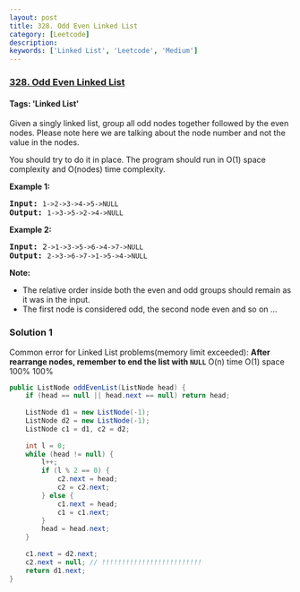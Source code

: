 ```yaml
---
layout: post
title: 328. Odd Even Linked List
category: [Leetcode]
description: 
keywords: ['Linked List', 'Leetcode', 'Medium']
---
```

### [328. Odd Even Linked List](https://leetcode.com/problems/odd-even-linked-list)

#### Tags: 'Linked List'

<div class="content__u3I1 question-content__JfgR"><div><p>Given a singly linked list, group all odd nodes together followed by the even nodes. Please note here we are talking about the node number and not the value in the nodes.</p>
<p>You should try to do it in place. The program should run in O(1) space complexity and O(nodes) time complexity.</p>
<p><b>Example 1:</b></p>
<pre><strong>Input: </strong><code>1-&gt;2-&gt;3-&gt;4-&gt;5-&gt;NULL</code>
<strong>Output: </strong><code>1-&gt;3-&gt;5-&gt;2-&gt;4-&gt;NULL</code>
</pre>
<p><b>Example 2:</b></p>
<pre><strong>Input: </strong>2<code>-&gt;1-&gt;3-&gt;5-&gt;6-&gt;4-&gt;7-&gt;NULL</code>
<strong>Output: </strong><code>2-&gt;3-&gt;6-&gt;7-&gt;1-&gt;5-&gt;4-&gt;NULL</code>
</pre>
<p><b>Note:</b></p>
<ul>
<li>The relative order inside both the even and odd groups should remain as it was in the input.</li>
<li>The first node is considered odd, the second node even and so on ...</li>
</ul>
</div></div>

### Solution 1
Common error for Linked List problems(memory limit exceeded):
**After rearrange nodes, remember to end the list with `NULL`**
O(n) time O(1) space 100% 100%
```java
public ListNode oddEvenList(ListNode head) {
    if (head == null || head.next == null) return head;
    
    ListNode d1 = new ListNode(-1);
    ListNode d2 = new ListNode(-1);
    ListNode c1 = d1, c2 = d2;
    
    int l = 0;
    while (head != null) {
        l++;
        if (l % 2 == 0) {
            c2.next = head;
            c2 = c2.next;
        } else {
            c1.next = head;
            c1 = c1.next;
        }
        head = head.next;
    }
    
    c1.next = d2.next;
    c2.next = null; // !!!!!!!!!!!!!!!!!!!!!!!!!
    return d1.next;
}
```
